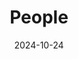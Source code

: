---
title: People
date: 2024-10-24

type: landing

sections:
  - block: people
    content:
      title: Meet the Team
      # Choose which groups/teams of users to display.
      #   Edit `user_groups` in each user's profile to add them to one or more of these groups.
      user_groups:
          - Principal Investigators
          - Postdocs
          - PhD Students
          - Masters Students
          - Undergraduate Students
          - Administration
          - Visitors
          - Alumni
          
      sort_by: Params.last_name
      sort_ascending: true
    design:
      show_interests: false
      show_role: true
      show_social: true

  - block: markdown
    content:
      title: Photo Gallery
      subtitle: Snapshots of Togetherness — Our Team Story
      text: |
        <div align="center">
           <img src="47a0a3fa0709389dac09531ed82d58b.jpg" alt="图片描述"width="50%" height="auto">
           <img src="9648088d130e1e9ffd81e8ee2221fdb.jpg" alt="图片描述"width="50%" height="auto">
           <img src="a36ff071733481491d387d05cb2a6aa.jpg" alt="图片描述"width="50%" height="auto">
        </div>
      design:
        columns: '1'


---